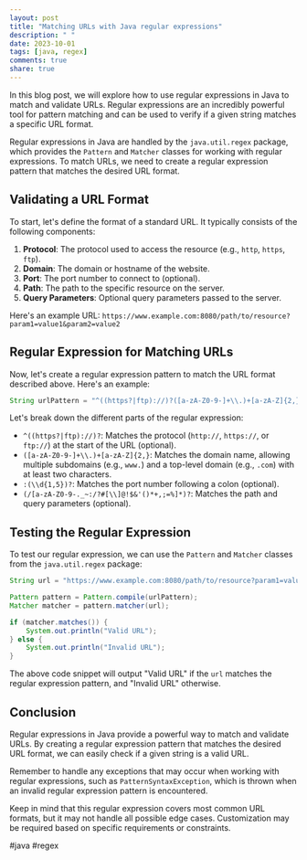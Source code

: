 ```yaml
---
layout: post
title: "Matching URLs with Java regular expressions"
description: " "
date: 2023-10-01
tags: [java, regex]
comments: true
share: true
---
```


In this blog post, we will explore how to use regular expressions in Java to match and validate URLs. Regular expressions are an incredibly powerful tool for pattern matching and can be used to verify if a given string matches a specific URL format.

Regular expressions in Java are handled by the `java.util.regex` package, which provides the `Pattern` and `Matcher` classes for working with regular expressions. To match URLs, we need to create a regular expression pattern that matches the desired URL format.

## Validating a URL Format

To start, let's define the format of a standard URL. It typically consists of the following components:

1. **Protocol**: The protocol used to access the resource (e.g., `http`, `https`, `ftp`).
2. **Domain**: The domain or hostname of the website.
3. **Port**: The port number to connect to (optional).
4. **Path**: The path to the specific resource on the server.
5. **Query Parameters**: Optional query parameters passed to the server.

Here's an example URL: `https://www.example.com:8080/path/to/resource?param1=value1&param2=value2`

## Regular Expression for Matching URLs

Now, let's create a regular expression pattern to match the URL format described above. Here's an example:

```java
String urlPattern = "^((https?|ftp)://)?([a-zA-Z0-9-]+\\.)+[a-zA-Z]{2,}(:(\\d{1,5}))?(/[a-zA-Z0-9-._~:/?#[\\]@!$&'()*+,;=%]*)?$";
```

Let's break down the different parts of the regular expression:

- `^((https?|ftp)://)?`: Matches the protocol (`http://`, `https://`, or `ftp://`) at the start of the URL (optional).
- `([a-zA-Z0-9-]+\\.)+[a-zA-Z]{2,}`: Matches the domain name, allowing multiple subdomains (e.g., `www.`) and a top-level domain (e.g., `.com`) with at least two characters.
- `:(\\d{1,5})?`: Matches the port number following a colon (optional).
- `(/[a-zA-Z0-9-._~:/?#[\\]@!$&'()*+,;=%]*)?`: Matches the path and query parameters (optional).

## Testing the Regular Expression

To test our regular expression, we can use the `Pattern` and `Matcher` classes from the `java.util.regex` package:

```java
String url = "https://www.example.com:8080/path/to/resource?param1=value1&param2=value2";

Pattern pattern = Pattern.compile(urlPattern);
Matcher matcher = pattern.matcher(url);

if (matcher.matches()) {
    System.out.println("Valid URL");
} else {
    System.out.println("Invalid URL");
}
```

The above code snippet will output "Valid URL" if the `url` matches the regular expression pattern, and "Invalid URL" otherwise.

## Conclusion

Regular expressions in Java provide a powerful way to match and validate URLs. By creating a regular expression pattern that matches the desired URL format, we can easily check if a given string is a valid URL.

Remember to handle any exceptions that may occur when working with regular expressions, such as `PatternSyntaxException`, which is thrown when an invalid regular expression pattern is encountered.

Keep in mind that this regular expression covers most common URL formats, but it may not handle all possible edge cases. Customization may be required based on specific requirements or constraints.

#java #regex